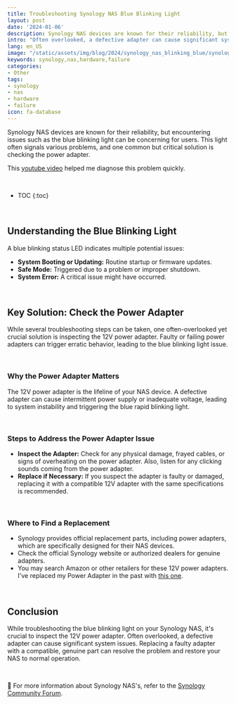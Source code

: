 ```yaml
---
title: Troubleshooting Synology NAS Blue Blinking Light
layout: post
date: '2024-01-06'
description: Synology NAS devices are known for their reliability, but encountering issues such as the blue blinking light can be concerning for users.
intro: "Often overlooked, a defective adapter can cause significant system issues. Replacing a faulty adapter with a compatible, genuine part can resolve the problem and restore your NAS to normal operation."
lang: en_US
image: "/static/assets/img/blog/2024/synology_nas_blinking_blue/synology_nas_blinking_blue.jpg"
keywords: synology,nas,hardware,failure
categories:
- Other
tags:
- synology
- nas
- hardware
- failure
icon: fa-database
---
```



Synology NAS devices are known for their reliability, but encountering issues such as the blue blinking light can be concerning for users. This light often signals various problems, and one common but critical solution is checking the power adapter.

This [youtube video](https://www.youtube.com/watch?v=rES1Wwz-HdE&t=199s) helped me diagnose this problem quickly.

<br>

* TOC 
{:toc}

<br>

## Understanding the Blue Blinking Light

A blue blinking status LED indicates multiple potential issues:

- **System Booting or Updating:** Routine startup or firmware updates.
- **Safe Mode:** Triggered due to a problem or improper shutdown.
- **System Error:** A critical issue might have occurred.

<br>

## Key Solution: Check the Power Adapter

While several troubleshooting steps can be taken, one often-overlooked yet crucial solution is inspecting the 12V power adapter. Faulty or failing power adapters can trigger erratic behavior, leading to the blue blinking light issue.

<br>

### Why the Power Adapter Matters

The 12V power adapter is the lifeline of your NAS device. A defective adapter can cause intermittent power supply or inadequate voltage, leading to system instability and triggering the blue rapid blinking light.

<br>

### Steps to Address the Power Adapter Issue

- **Inspect the Adapter:** Check for any physical damage, frayed cables, or signs of overheating on the power adapter. Also, listen for any clicking sounds coming from the power adapter.
- **Replace if Necessary:** If you suspect the adapter is faulty or damaged, replacing it with a compatible 12V adapter with the same specifications is recommended.

<br>

### Where to Find a Replacement

- Synology provides official replacement parts, including power adapters, which are specifically designed for their NAS devices.
- Check the official Synology website or authorized dealers for genuine adapters.
- You may search Amazon or other retailers for these 12V power adapters. I've replaced my Power Adapter in the past with [this one](https://www.amazon.com/dp/B07MCHNPW7?psc=1&ref=ppx_yo2ov_dt_b_product_details).

<br>

## Conclusion

While troubleshooting the blue blinking light on your Synology NAS, it's crucial to inspect the 12V power adapter. Often overlooked, a defective adapter can cause significant system issues. Replacing a faulty adapter with a compatible, genuine part can resolve the problem and restore your NAS to normal operation.

<br>

📝 For more information about Synology NAS's, refer to the  [Synology Community Forum](https://community.synology.com/enu).



